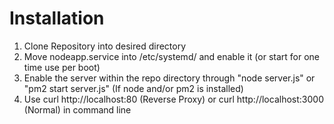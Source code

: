 # Installation
1. Clone Repository into desired directory
2. Move nodeapp.service into /etc/systemd/ and enable it (or start for one time use per boot)
3. Enable the server within the repo directory through "node server.js" or "pm2 start server.js" (If node and/or pm2 is installed)
4. Use curl http://localhost:80 (Reverse Proxy) or curl http://localhost:3000 (Normal) in command line
